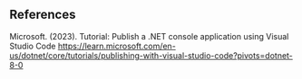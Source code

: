 ## References

Microsoft. (2023). Tutorial: Publish a .NET console application using Visual Studio Code
  https://learn.microsoft.com/en-us/dotnet/core/tutorials/publishing-with-visual-studio-code?pivots=dotnet-8-0